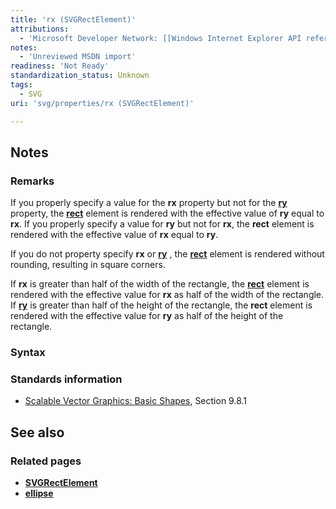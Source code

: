 ```yaml
---
title: 'rx (SVGRectElement)'
attributions:
  - 'Microsoft Developer Network: [[Windows Internet Explorer API reference](http://msdn.microsoft.com/en-us/library/ie/hh828809%28v=vs.85%29.aspx) Article]'
notes:
  - 'Unreviewed MSDN import'
readiness: 'Not Ready'
standardization_status: Unknown
tags:
  - SVG
uri: 'svg/properties/rx (SVGRectElement)'

---
```

## Notes

### Remarks

If you properly specify a value for the **rx** property but not for the [**ry**](/svg/properties/ry_(SVGRectElement)) property, the [**rect**](/svg/elements/rect) element is rendered with the effective value of **ry** equal to **rx**. If you properly specify a value for **ry** but not for **rx**, the **rect** element is rendered with the effective value of **rx** equal to **ry**.

If you do not property specify **rx** or [**ry**](/svg/properties/ry_(SVGRectElement)) , the [**rect**](/svg/elements/rect) element is rendered without rounding, resulting in square corners.

If **rx** is greater than half of the width of the rectangle, the [**rect**](/svg/elements/rect) element is rendered with the effective value for **rx** as half of the width of the rectangle. If [**ry**](/svg/properties/ry_(SVGRectElement)) is greater than half of the height of the rectangle, the **rect** element is rendered with the effective value for **ry** as half of the height of the rectangle.

### Syntax

### Standards information

-   [Scalable Vector Graphics: Basic Shapes](http://go.microsoft.com/fwlink/p/?linkid=204737), Section 9.8.1

## See also

### Related pages

-   [**SVGRectElement**](/svg/elements/rect)
-   [**ellipse**](/svg/elements/ellipse)
